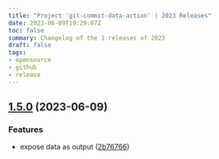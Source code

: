 ```yaml
---
title: "Project 'git-commit-data-action' | 2023 Releases"
date: 2023-06-09T19:29:07Z
toc: false
summary: Changelog of the 1 releases of 2023
draft: false
tags:
- opensource
- github
- release
---
```

## [1.5.0](https://github.com/rlespinasse/git-commit-data-action/compare/v1.4.0...v1.5.0) (2023-06-09)


### Features

* expose data as output ([2b76766](https://github.com/rlespinasse/git-commit-data-action/commit/2b76766acf9574c24b5cec7608be8db5dc17968e))



